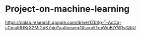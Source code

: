 # Project-on-machine-learning

https://colab.research.google.com/drive/1ZbXg-T-AcCq-cCmul0UKrX2MiGdK7njp?authuser=1#scrollTo=WoBtYW1vlQbU
